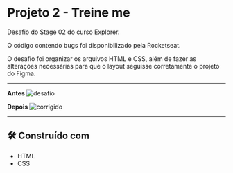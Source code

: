 # Projeto 2 - Treine me

Desafio do Stage 02 do curso Explorer.

O código contendo bugs foi disponibilizado pela Rocketseat.

O desafio foi organizar os arquivos HTML e CSS, além de fazer as alterações necessárias para que o layout seguisse corretamente o projeto do Figma.

---

**Antes**
![desafio](https://i.ibb.co/59kyb4M/image.png)

**Depois**
![corrigido](https://i.ibb.co/QKbCT0X/image.png)

---

## 🛠️ Construído com

* HTML
* CSS